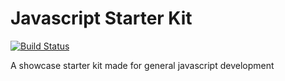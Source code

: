 # Javascript Starter Kit

[![Build Status](https://travis-ci.org/azdanov/javascript-starter-kit.svg?branch=master)](https://travis-ci.org/azdanov/javascript-starter-kit)

A showcase starter kit made for general javascript development

